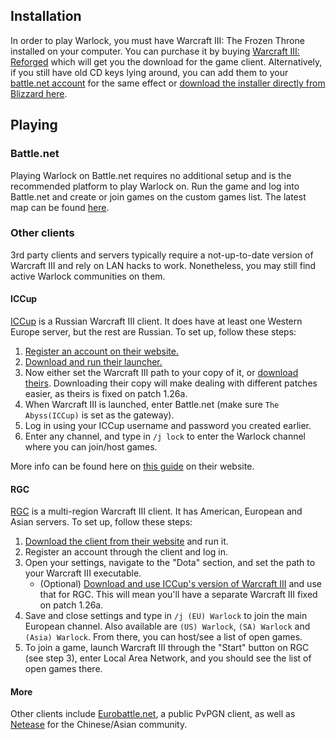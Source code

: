 ## Installation

In order to play Warlock, you must have Warcraft III: The Frozen Throne installed on your computer. You can purchase it by buying [Warcraft III: Reforged](https://playwarcraft3.com/en-us/) which will get you the download for the game client. Alternatively, if you still have old CD keys lying around, you can add them to your [battle.net account](https://battle.net/account/) for the same effect or [download the installer directly from Blizzard here](https://www.battle.net/download/getInstallerForGame?os=win&locale=enUS&version=LIVE&gameProgram=WARCRAFT_3).


## Playing

### Battle.net

Playing Warlock on Battle.net requires no additional setup and is the recommended platform to play Warlock on. Run the game and log into Battle.net and create or join games on the custom games list. The latest map can be found [here](https://www.warlockbrawl.com/download/).


### Other clients

3rd party clients and servers typically require a not-up-to-date version of Warcraft III and rely on LAN hacks to work. Nonetheless, you may still find active Warlock communities on them.


#### ICCup

[ICCup](https://iccup.com/) is a Russian Warcraft III client. It does have at least one Western Europe server, but the rest are Russian. To set up, follow these steps:

1. [Register an account on their website.](https://iccup.com/en/register.html)
2. [Download and run their launcher.](https://iccup.com/en/files.html)
3. Now either set the Warcraft III path to your copy of it, or [download theirs](https://iccup.com/dota/dota_start.html). Downloading their copy will make dealing with different patches easier, as theirs is fixed on patch 1.26a.
4. When Warcraft III is launched, enter Battle.net (make sure `The Abyss(ICCup)` is set as the gateway).
5. Log in using your ICCup username and password you created earlier.
6. Enter any channel, and type in `/j lock` to enter the Warlock channel where you can join/host games.

More info can be found here on [this guide](https://iccup.com/dota/dota_start.html) on their website.


#### RGC

[RGC](http://rankedgaming.com/) is a multi-region Warcraft III client. It has American, European and Asian servers. To set up, follow these steps:

1. [Download the client from their website](http://rankedgaming.com/) and run it.
2. Register an account through the client and log in.
3. Open your settings, navigate to the "Dota" section, and set the path to your Warcraft III executable.
    - (Optional) [Download and use ICCup's version of Warcraft III](https://iccup.com/dota/dota_start.html) and use that for RGC. This will mean you'll have a separate Warcraft III fixed on patch 1.26a.
4. Save and close settings and type in `/j (EU) Warlock` to join the main European channel. Also available are `(US) Warlock`, `(SA) Warlock` and `(Asia) Warlock`. From there, you can host/see a list of open games.
5. To join a game, launch Warcraft III through the "Start" button on RGC (see step 3), enter Local Area Network, and you should see the list of open games there.


#### More

Other clients include [Eurobattle.net](http://eurobattle.net/), a public PvPGN client, as well as [Netease](https://warcraft3.info/articles/147/guide-how-to-play-on-netease) for the Chinese/Asian community.

